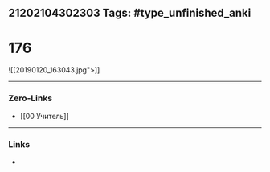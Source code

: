 21202104302303
Tags: #type_unfinished_anki 
---
# 176

![[20190120_163043.jpg">]]

---
### Zero-Links
- [[00 Учитель]]
---
### Links
-